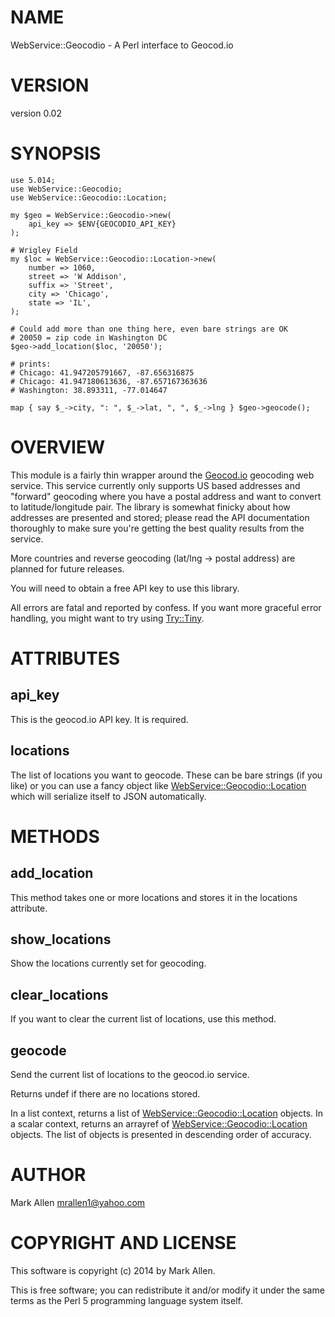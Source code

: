 # NAME

WebService::Geocodio - A Perl interface to Geocod.io

# VERSION

version 0.02

# SYNOPSIS

    use 5.014;
    use WebService::Geocodio;
    use WebService::Geocodio::Location;

    my $geo = WebService::Geocodio->new(
        api_key => $ENV{GEOCODIO_API_KEY}
    );

    # Wrigley Field
    my $loc = WebService::Geocodio::Location->new(
        number => 1060,
        street => 'W Addison',
        suffix => 'Street',
        city => 'Chicago',
        state => 'IL',
    );

    # Could add more than one thing here, even bare strings are OK
    # 20050 = zip code in Washington DC
    $geo->add_location($loc, '20050');

    # prints:
    # Chicago: 41.947205791667, -87.656316875
    # Chicago: 41.947180613636, -87.657167363636
    # Washington: 38.893311, -77.014647

    map { say $_->city, ": ", $_->lat, ", ", $_->lng } $geo->geocode();

# OVERVIEW

This module is a fairly thin wrapper around the [Geocod.io](http://geocod.io) geocoding web service.
This service currently only supports US based addresses and "forward" geocoding where you have a postal
address and want to convert to latitude/longitude pair.  The library is somewhat finicky about 
how addresses are presented and stored; please read the API documentation thoroughly to make sure
you're getting the best quality results from the service.

More countries and reverse geocoding (lat/lng -> postal address) are planned for future releases.

You will need to obtain a free API key to use this library.

All errors are fatal and reported by confess.  If you want more graceful error handling, you might
want to try using [Try::Tiny](http://search.cpan.org/perldoc?Try::Tiny).

# ATTRIBUTES

## api\_key

This is the geocod.io API key. It is required.

## locations

The list of locations you want to geocode.  These can be bare strings (if you like) or
you can use a fancy object like [WebService::Geocodio::Location](http://search.cpan.org/perldoc?WebService::Geocodio::Location) which will serialize
itself to JSON automatically.

# METHODS

## add\_location

This method takes one or more locations and stores it in the locations attribute.

## show\_locations

Show the locations currently set for geocoding.

## clear\_locations

If you want to clear the current list of locations, use this method.

## geocode

Send the current list of locations to the geocod.io service.

Returns undef if there are no locations stored.

In a list context, returns a list of [WebService::Geocodio::Location](http://search.cpan.org/perldoc?WebService::Geocodio::Location) objects.  In a scalar context,
returns an arrayref of [WebService::Geocodio::Location](http://search.cpan.org/perldoc?WebService::Geocodio::Location) objects. The list of objects is presented
in descending order of accuracy.

# AUTHOR

Mark Allen <mrallen1@yahoo.com>

# COPYRIGHT AND LICENSE

This software is copyright (c) 2014 by Mark Allen.

This is free software; you can redistribute it and/or modify it under
the same terms as the Perl 5 programming language system itself.
